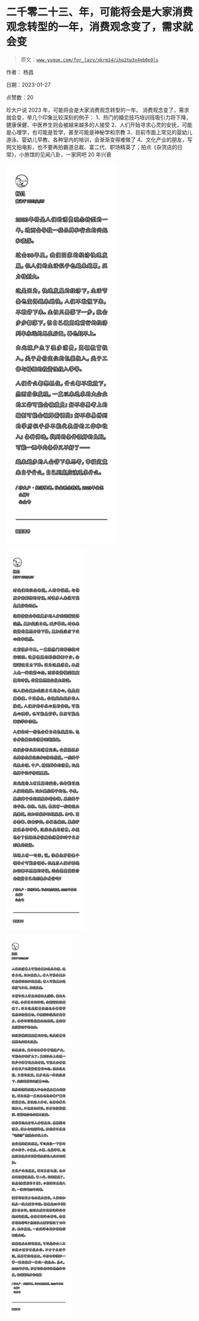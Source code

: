 # 二千零二十三、年，可能将会是大家消费观念转型的一年，消费观念变了，需求就会变

> 原文：[`www.yuque.com/for_lazy/xkrm14/ihp2tw3x4gb0p9ls`](https://www.yuque.com/for_lazy/xkrm14/ihp2tw3x4gb0p9ls)

作者： 杨昌 

日期：2023-01-27 

点赞数：20 

珍大户说 2023 年，可能将会是大家消费观念转型的一年。 消费观念变了，需求就会变，举几个印象比较深刻的例子： 1、热门的婚恋技巧培训班吸引力将下降，健康保健、中医养生则会被越来越多的人接受 2、人们开始寻求心灵的安抚，可能是心理学，也可能是哲学，甚至可能是神秘学和宗教 3、目前市面上常见的婴幼儿游泳、婴幼儿早教、各种室内的培训，会渐渐变得难做了 4、文化产业的朋友，写网文拍电影，也不要再拍霸道总裁、富二代、职场精英了；拍点《杂货店的日常》，小旅馆的见闻八卦，一家网吧 20 年兴衰 

![](img/df91cffdc54b8187a31b8313a367eac7.png) 

![](img/fadb916179f84612830f2e47378c1927.png) 

![](img/d9d532338050012ca1efe64e43ad810f.png) 

